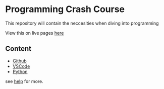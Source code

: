 # Programming Crash Course

This repository will contain the neccesities when diving into programming

View this on live pages [here](https://scott-cjx.github.io/Programming-Crash-Course/)

## Content

- [Github](./github/README.md)
- [VSCode](./vscode/README.md)
- [Python]()

see [help](./help.md) for more.
